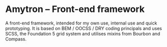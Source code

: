 <h1>Amytron – Front-end framework</h1>
<p>A front-end framework, intended for my own use, internal use and quick prototyping. It is based on BEM / OOCSS / DRY coding principals and uses SCSS, the Foundation 5 grid system and utilises mixins from Bourbon and Compass. </p>